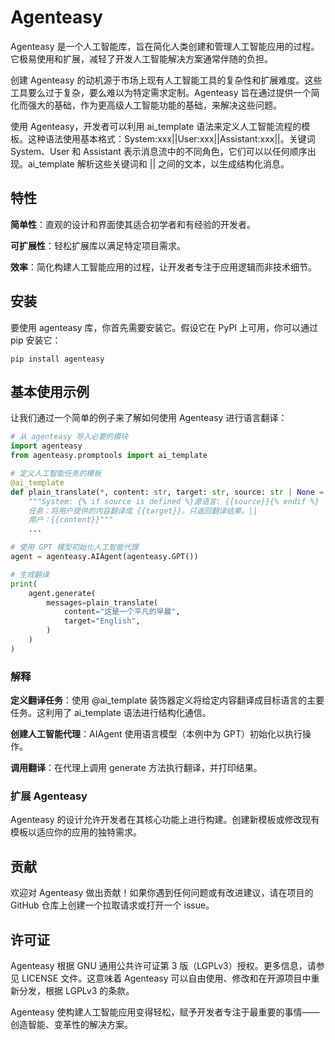 # Agenteasy

Agenteasy 是一个人工智能库，旨在简化人类创建和管理人工智能应用的过程。它极易使用和扩展，减轻了开发人工智能解决方案通常伴随的负担。

创建 Agenteasy 的动机源于市场上现有人工智能工具的复杂性和扩展难度。这些工具要么过于复杂，要么难以为特定需求定制。Agenteasy 旨在通过提供一个简化而强大的基础，作为更高级人工智能功能的基础，来解决这些问题。

使用 Agenteasy，开发者可以利用 ai_template 语法来定义人工智能流程的模板。这种语法使用基本格式：System:xxx||User:xxx||Assistant:xxx||。关键词 System、User 和 Assistant 表示消息流中的不同角色，它们可以以任何顺序出现。ai_template 解析这些关键词和 || 之间的文本，以生成结构化消息。

## 特性
**简单性**：直观的设计和界面使其适合初学者和有经验的开发者。

**可扩展性**：轻松扩展库以满足特定项目需求。

**效率**：简化构建人工智能应用的过程，让开发者专注于应用逻辑而非技术细节。

## 安装
要使用 agenteasy 库，你首先需要安装它。假设它在 PyPI 上可用，你可以通过 pip 安装它：
```
pip install agenteasy
```

## 基本使用示例
让我们通过一个简单的例子来了解如何使用 Agenteasy 进行语言翻译：
``` python
# 从 agenteasy 导入必要的模块
import agenteasy
from agenteasy.promptools import ai_template

# 定义人工智能任务的模板
@ai_template
def plain_translate(*, content: str, target: str, source: str | None = None):
    """System: {% if source is defined %}源语言: {{source}}{% endif %}
    任务：将用户提供的内容翻译成 {{target}}。只返回翻译结果。||
    用户：{{content}}"""
    ...

# 使用 GPT 模型初始化人工智能代理
agent = agenteasy.AIAgent(agenteasy.GPT())

# 生成翻译
print(
    agent.generate(
        messages=plain_translate(
            content="这是一个平凡的早晨",
            target="English",
        )
    )
)
```
### 解释
**定义翻译任务**：使用 @ai_template 装饰器定义将给定内容翻译成目标语言的主要任务。这利用了 ai_template 语法进行结构化通信。

**创建人工智能代理**：AIAgent 使用语言模型（本例中为 GPT）初始化以执行操作。

**调用翻译**：在代理上调用 generate 方法执行翻译，并打印结果。

### 扩展 Agenteasy
Agenteasy 的设计允许开发者在其核心功能上进行构建。创建新模板或修改现有模板以适应你的应用的独特需求。

## 贡献
欢迎对 Agenteasy 做出贡献！如果你遇到任何问题或有改进建议，请在项目的 GitHub 仓库上创建一个拉取请求或打开一个 issue。

## 许可证
Agenteasy 根据 GNU 通用公共许可证第 3 版（LGPLv3）授权。更多信息，请参见 LICENSE 文件。这意味着 Agenteasy 可以自由使用、修改和在开源项目中重新分发，根据 LGPLv3 的条款。

Agenteasy 使构建人工智能应用变得轻松，赋予开发者专注于最重要的事情——创造智能、变革性的解决方案。
